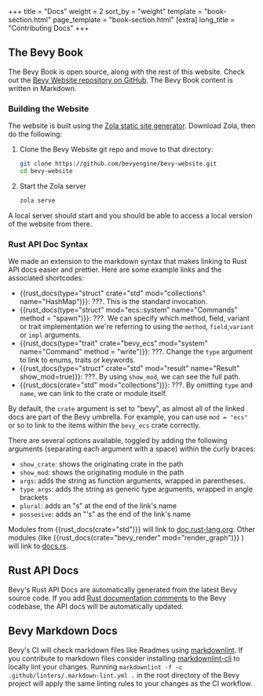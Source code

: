 +++
title = "Docs"
weight = 2
sort_by = "weight"
template = "book-section.html"
page_template = "book-section.html"
[extra]
long_title = "Contributing Docs"
+++

## The Bevy Book

The Bevy Book is open source, along with the rest of this website. Check out the [Bevy Website repository on GitHub](https://github.com/bevyengine/bevy-website). The Bevy Book content is written in Markdown.

### Building the Website

The website is built using the [Zola static site generator](https://www.getzola.org/). Download Zola, then do the following:

1. Clone the Bevy Website git repo and move to that directory:
    ```sh
    git clone https://github.com/bevyengine/bevy-website.git
    cd bevy-website
    ```
2. Start the Zola server
    ```sh
    zola serve
    ```

A local server should start and you should be able to access a local version of the website from there.

### Rust API Doc Syntax

We made an extension to the markdown syntax that makes linking to Rust API docs easier and prettier.
Here are some example links and the associated shortcodes:

- {{rust_docs(type="struct" crate="std" mod="collections" name="HashMap")}}: ???. This is the standard invocation.
- {{rust_docs(type="struct" mod="ecs::system" name="Commands" method = "spawn")}}: ???. We can specify which method, field, variant or trait implementation we're referring to using the `method`, `field`,`variant` or `impl` arguments.
- {{rust_docs(type="trait" crate="bevy_ecs" mod="system" name="Command" method = "write")}}: ???. Change the `type` argument to link to enums, traits or keywords.
- {{rust_docs(type="struct" crate="std" mod="result" name="Result" show_mod=true)}}: ???. By using `show_mod`, we can see the full path.
- {{rust_docs(crate="std" mod="collections")}}: ???. By omitting `type` and `name`, we can link to the crate or module itself.

By default, the `crate` argument is set to "bevy", as almost all of the linked docs are part of the Bevy umbrella.
For example, you can use `mod = "ecs"` or so to link to the items within the `bevy_ecs` crate correctly.

There are several options available, toggled by adding the following arguments (separating each argument with a space) within the curly braces:

- `show_crate`: shows the originating crate in the path
- `show_mod`: shows the originating module in the path
- `args`: adds the string as function arguments, wrapped in parentheses.
- `type_args`: adds the string as generic type arguments, wrapped in angle brackets
- `plural`: adds an "s" at the end of the link's name
- `possesive`: adds an "'s" as the end of the link's name

Modules from {{rust_docs(crate="std")}} will link to [doc.rust-lang.org](https://doc.rust-lang.org/std/index.html). Other modules (like {{rust_docs(crate="bevy_render" mod="render_graph")}} ) will link to [docs.rs](https://docs.rs).

## Rust API Docs

Bevy's Rust API Docs are automatically generated from the latest Bevy source code. If you add [Rust documentation comments](https://doc.rust-lang.org/book/ch14-02-publishing-to-crates-io.html#making-useful-documentation-comments) to the Bevy codebase, the API docs will be automatically updated.

## Bevy Markdown Docs

Bevy's CI will check markdown files like Readmes using [markdownlint](https://github.com/DavidAnson/markdownlint). If you contribute to markdown files consider installing [markdownlint-cli](https://github.com/igorshubovych/markdownlint-cli) to locally lint your changes. Running `markdownlint -f -c .github/linters/.markdown-lint.yml .` in the root directory of the Bevy project will apply the same linting rules to your changes as the CI workflow.
